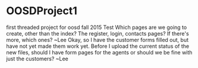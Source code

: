 # OOSDProject1
first threaded project for oosd fall 2015
Test
Which pages are we going to create, other than the index? The register, login, contacts pages? If there's more, which ones? ~Lee
Okay, so I have the customer forms filled out, but have not yet made them work yet. Before I upload the current status of the new files, should I have form pages for the agents or should we be fine with just the customers? ~Lee
